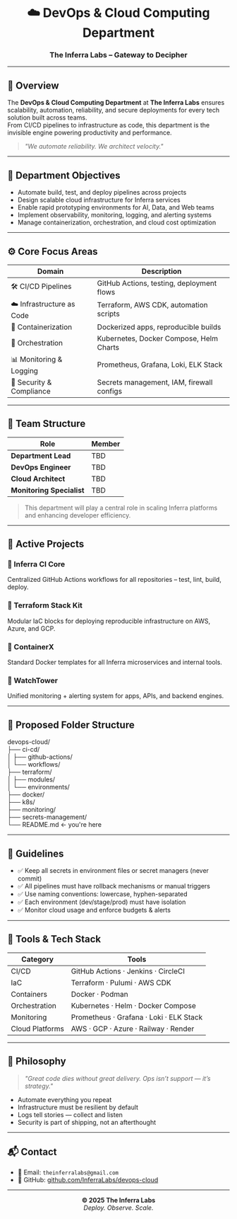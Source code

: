 <h1 align="center">☁️ DevOps & Cloud Computing Department</h1>
<h3 align="center">The Inferra Labs – Gateway to Decipher</h3>

---

## 🧠 Overview

The **DevOps & Cloud Computing Department** at **The Inferra Labs** ensures scalability, automation, reliability, and secure deployments for every tech solution built across teams.  
From CI/CD pipelines to infrastructure as code, this department is the invisible engine powering productivity and performance.

> _"We automate reliability. We architect velocity."_

---

## 🎯 Department Objectives

- Automate build, test, and deploy pipelines across projects  
- Design scalable cloud infrastructure for Inferra services  
- Enable rapid prototyping environments for AI, Data, and Web teams  
- Implement observability, monitoring, logging, and alerting systems  
- Manage containerization, orchestration, and cloud cost optimization  

---

## ⚙️ Core Focus Areas

| Domain                   | Description |
|--------------------------|-------------|
| 🛠️ CI/CD Pipelines        | GitHub Actions, testing, deployment flows |
| ☁️ Infrastructure as Code | Terraform, AWS CDK, automation scripts |
| 🐳 Containerization       | Dockerized apps, reproducible builds |
| 🚢 Orchestration          | Kubernetes, Docker Compose, Helm Charts |
| 📊 Monitoring & Logging   | Prometheus, Grafana, Loki, ELK Stack |
| 🔐 Security & Compliance  | Secrets management, IAM, firewall configs |

---

## 👥 Team Structure

| Role                        | Member       |
|-----------------------------|--------------|
| **Department Lead**         | TBD          |
| **DevOps Engineer**         | TBD          |
| **Cloud Architect**         | TBD          |
| **Monitoring Specialist**   | TBD          |

> This department will play a central role in scaling Inferra platforms and enhancing developer efficiency.

---

## 🚧 Active Projects

### 🔹 Inferra CI Core  
Centralized GitHub Actions workflows for all repositories – test, lint, build, deploy.

### 🔹 Terraform Stack Kit  
Modular IaC blocks for deploying reproducible infrastructure on AWS, Azure, and GCP.

### 🔹 ContainerX  
Standard Docker templates for all Inferra microservices and internal tools.

### 🔹 WatchTower  
Unified monitoring + alerting system for apps, APIs, and backend engines.

---

## 📁 Proposed Folder Structure

devops-cloud/ <br>
├── ci-cd/ <br>
│ ├── github-actions/ <br>
│ └── workflows/ <br>
├── terraform/ <br>
│ ├── modules/ <br>
│ └── environments/ <br>
├── docker/ <br>
├── k8s/ <br>
├── monitoring/ <br>
├── secrets-management/ <br>
└── README.md ← you're here <br>


---

## 🧾 Guidelines

- ✅ Keep all secrets in environment files or secret managers (never commit)  
- ✅ All pipelines must have rollback mechanisms or manual triggers  
- ✅ Use naming conventions: lowercase, hyphen-separated  
- ✅ Each environment (dev/stage/prod) must have isolation  
- ✅ Monitor cloud usage and enforce budgets & alerts  

---

## 🧰 Tools & Tech Stack

| Category         | Tools |
|------------------|-------|
| CI/CD            | GitHub Actions · Jenkins · CircleCI |
| IaC              | Terraform · Pulumi · AWS CDK |
| Containers       | Docker · Podman |
| Orchestration    | Kubernetes · Helm · Docker Compose |
| Monitoring       | Prometheus · Grafana · Loki · ELK Stack |
| Cloud Platforms  | AWS · GCP · Azure · Railway · Render |

---

## 🔮 Philosophy

> _"Great code dies without great delivery. Ops isn’t support — it’s strategy."_

- Automate everything you repeat  
- Infrastructure must be resilient by default  
- Logs tell stories — collect and listen  
- Security is part of shipping, not an afterthought  

---

## 📬 Contact

- 📧 Email: `theinferralabs@gmail.com`  
- 🔗 GitHub: [github.com/InferraLabs/devops-cloud](https://github.com/InferraLabs/devops-cloud)

---

<p align="center">
  <strong>© 2025 The Inferra Labs</strong><br>
  <em>Deploy. Observe. Scale.</em>
</p>
